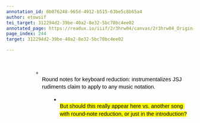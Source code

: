 ```yaml
---
annotation_id: 0b076248-965d-4912-b515-63be5c8b65a4
author: etowsif
tei_target: 312294d2-39be-40a2-8e32-5bc70bc4ee02
annotated_page: https://readux.io/iiif/2r3hrw04/canvas/2r3hrw04_Origin-1911-a-0245.tif
page_index: 244
target: 312294d2-39be-40a2-8e32-5bc70bc4ee02

---
```

<p>&nbsp;</p>
<ul style="margin-top: 0; margin-bottom: 0; padding-inline-start: 48px;">
<li dir="ltr" style="list-style-type: circle; font-size: 11pt; font-family: Arial; color: #000000; background-color: transparent; font-weight: 400; font-style: normal; font-variant: normal; text-decoration: none; vertical-align: baseline; white-space: pre; margin-left: 36pt;" aria-level="2">
<p dir="ltr" style="line-height: 1.38; margin-top: 0pt; margin-bottom: 0pt;" role="presentation"><span style="font-size: 11pt; font-family: Arial; color: #000000; background-color: transparent; font-weight: 400; font-style: normal; font-variant: normal; text-decoration: none; vertical-align: baseline; white-space: pre-wrap;">Round notes for keyboard reduction: instrumentalizes JSJ rudiments claim to apply to any music notation.</span></p>
</li>
<ul style="margin-top: 0; margin-bottom: 0; padding-inline-start: 48px;">
<li dir="ltr" style="list-style-type: square; font-size: 11pt; font-family: Arial; color: #000000; background-color: transparent; font-weight: 400; font-style: normal; font-variant: normal; text-decoration: none; vertical-align: baseline; white-space: pre; margin-left: 36pt;" aria-level="3">
<p dir="ltr" style="line-height: 1.38; margin-top: 0pt; margin-bottom: 0pt;" role="presentation"><span style="font-size: 11pt; font-family: Arial; color: #000000; background-color: #ffff00; font-weight: 400; font-style: normal; font-variant: normal; text-decoration: none; vertical-align: baseline; white-space: pre-wrap;">But should this really appear here vs. another song with round-note reduction, or just in the introduction?</span></p>
</li>
</ul>
</ul>